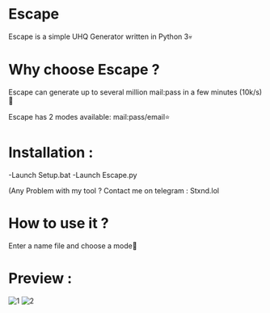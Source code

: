# Escape
Escape is a simple UHQ Generator written in Python 3💀

# Why choose Escape ?

Escape can generate up to several million mail:pass in a few minutes (10k/s)🚀

Escape has 2 modes available: mail:pass/email⭐



# Installation : 

-Launch Setup.bat
-Launch Escape.py

(Any Problem with my tool ? Contact me on telegram : Stxnd.lol

# How to use it ? 

Enter a name file and choose a mode👻

# Preview : 

![1](https://github.com/iamlowkey/Escape/assets/102192500/1a513e83-ee91-4de6-998d-40bd10221834)
![2](https://github.com/iamlowkey/Escape/assets/102192500/b28fde1c-08ec-4886-bb2f-2e98132765bc)
